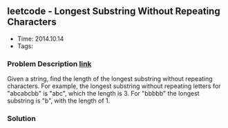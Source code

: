 ## leetcode - Longest Substring Without Repeating Characters
- Time: 2014.10.14
- Tags: 

### Problem Description [link][1]
Given a string, find the length of the longest substring without repeating characters. For example, the longest substring without repeating letters for "abcabcbb" is "abc", which the length is 3. For "bbbbb" the longest substring is "b", with the length of 1.

### Solution
```java
```

[1]: https://oj.leetcode.com/problems/longest-substring-without-repeating-characters/ "longest-substring-without-repeating-characters"

